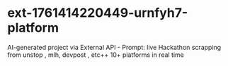 # ext-1761414220449-urnfyh7-platform
AI-generated project via External API - Prompt: live Hackathon scrapping from unstop , mlh, devpost , etc++ 10+ platforms in real time
